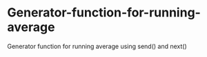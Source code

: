 # Generator-function-for-running-average
Generator function for running average using send() and next()
